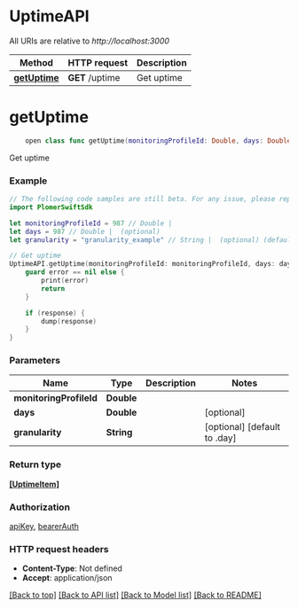 # UptimeAPI

All URIs are relative to *http://localhost:3000*

Method | HTTP request | Description
------------- | ------------- | -------------
[**getUptime**](UptimeAPI.md#getuptime) | **GET** /uptime | Get uptime


# **getUptime**
```swift
    open class func getUptime(monitoringProfileId: Double, days: Double? = nil, granularity: Granularity_getUptime? = nil, completion: @escaping (_ data: [UptimeItem]?, _ error: Error?) -> Void)
```

Get uptime

### Example
```swift
// The following code samples are still beta. For any issue, please report via http://github.com/OpenAPITools/openapi-generator/issues/new
import PlomerSwiftSdk

let monitoringProfileId = 987 // Double | 
let days = 987 // Double |  (optional)
let granularity = "granularity_example" // String |  (optional) (default to .day)

// Get uptime
UptimeAPI.getUptime(monitoringProfileId: monitoringProfileId, days: days, granularity: granularity) { (response, error) in
    guard error == nil else {
        print(error)
        return
    }

    if (response) {
        dump(response)
    }
}
```

### Parameters

Name | Type | Description  | Notes
------------- | ------------- | ------------- | -------------
 **monitoringProfileId** | **Double** |  | 
 **days** | **Double** |  | [optional] 
 **granularity** | **String** |  | [optional] [default to .day]

### Return type

[**[UptimeItem]**](UptimeItem.md)

### Authorization

[apiKey](../README.md#apiKey), [bearerAuth](../README.md#bearerAuth)

### HTTP request headers

 - **Content-Type**: Not defined
 - **Accept**: application/json

[[Back to top]](#) [[Back to API list]](../README.md#documentation-for-api-endpoints) [[Back to Model list]](../README.md#documentation-for-models) [[Back to README]](../README.md)

